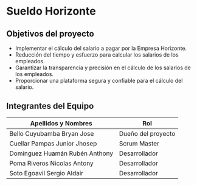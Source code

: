 <html>
  <body>
    <h1>Sueldo Horizonte</h1>
    <h2>Objetivos del proyecto</h2>
    <ul>
      <li>Implementar el cálculo del salario a pagar por la Empresa Horizonte.</li>
      <li>Reducción del tiempo y esfuerzo para calcular los salarios de los empleados.</li>
      <li>Garantizar la transparencia y precisión en el cálculo de los salarios de los empleados.</li>
      <li>Proporcionar una plataforma segura y confiable para el cálculo del salario.</li>
    </ul>
    <h2>Integrantes del Equipo</h2>
    <table>
      <thead>
        <tr>
          <th>Apellidos y Nombres</th>
          <th>Rol</th>
        </tr>
      </thead>
      <tbody>
        <tr>
          <td>Bello Cuyubamba Bryan Jose</td>
          <td>Dueño del proyecto</td>
        </tr>
        <tr>
          <td>Cuellar Pampas Junior Jhosep</td>
          <td>Scrum Master</td>
        </tr>
        <tr>
          <td>Dominguez Huamán Rubén Anthony</td>
          <td>Desarrollador</td>
        </tr>
        <tr>
          <td>Poma Riveros Nicolas Antony</td>
          <td>Desarrollador</td>
        </tr>
        <tr>
          <td>Soto Egoavil Sergio Aldair</td>
          <td>Desarrollador</td>
        </tr>
      </tbody>
    </table>
  </body>
</html>

